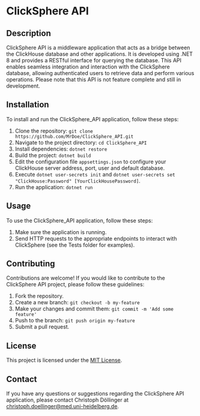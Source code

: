 # ClickSphere API

## Description

ClickSphere API is a middleware application that acts as a bridge between the ClickHouse database and other applications. It is developed using .NET 8 and provides a RESTful interface for querying the database. This API enables seamless integration and interaction with the ClickSphere database, allowing authenticated users to retrieve data and perform various operations.
Please note that this API is not feature complete and still in development.

## Installation

To install and run the ClickSphere_API application, follow these steps:

1. Clone the repository: `git clone https://github.com/MrDoe/ClickSphere_API.git`
2. Navigate to the project directory: `cd ClickSphere_API`
3. Install dependencies: `dotnet restore`
4. Build the project: `dotnet build`
5. Edit the configuration file `appsettings.json` to configure your ClickHouse server address, port, user and default database.
6. Execute `dotnet user-secrets init` and `dotnet user-secrets set "ClickHouse:Password" [YourClickHousePassword]`.
7. Run the application: `dotnet run`

## Usage

To use the ClickSphere_API application, follow these steps:

1. Make sure the application is running.
2. Send HTTP requests to the appropriate endpoints to interact with ClickSphere (see the Tests folder for examples).

## Contributing

Contributions are welcome! If you would like to contribute to the ClickSphere API project, please follow these guidelines:

1. Fork the repository.
2. Create a new branch: `git checkout -b my-feature`
3. Make your changes and commit them: `git commit -m 'Add some feature'`
4. Push to the branch: `git push origin my-feature`
5. Submit a pull request.

## License

This project is licensed under the [MIT License](LICENSE).

## Contact

If you have any questions or suggestions regarding the ClickSphere API application, please contact Christoph Döllinger at <a href="mailto:christoph.doellinger&#64;med.uni-heidelberg.de">christoph.doellinger&#64;med.uni-heidelberg.de</a>.
